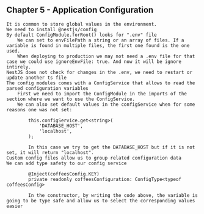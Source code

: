 ## Chapter 5 - Application Configuration

    It is common to store global values in the environment.
    We need to install @nestjs/config
    By default ConfigModule.forRoot() looks for ".env" file
        We can set to envFilePath a string or an array of files. If a variable is found in multiple files, the first one found is the one used.
        When deploying to production we may not need a .env file for that case we could use ignoreEnvFile: true. And now it will be ignore intirely.
    NestJS does not check for changes in the .env, we need to restart or update another ts file
    The config modules comes with a ConfigService that allows to read the parsed configuration variables
        First we need to import the ConfigModule in the imports of the section where we want to use the ConfigService.
        We can also set default values in the configService when for some reasons one was not set:
            
            this.configService.get<string>(
                'DATABASE_HOST',
                'localhost',
            );

            In this case we try to get the DATABASE_HOST but if it is not set, it will return "localhost".
    Custom config files allow us to group related configuration data
    We can add type safety to our config service

            @Inject(coffeesConfig.KEY)
            private readonly coffeesConfiguration: ConfigType<typeof coffeesConfig>

            In the constructor, by writing the code above, the variable is going to be type safe and allow us to select the corresponding values easier
